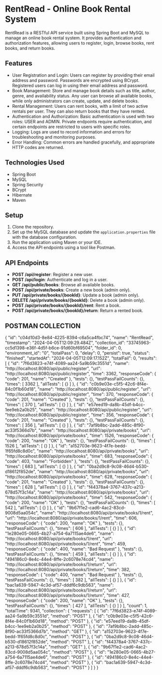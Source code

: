 # RentRead - Online Book Rental System

RentRead is a RESTful API service built using Spring Boot and MySQL to manage an online book rental system. It provides authentication and authorization features, allowing users to register, login, browse books, rent books, and return books.

## Features

- User Registration and Login: Users can register by providing their email address and password. Passwords are encrypted using BCrypt. Registered users can log in using their email address and password.
- Book Management: Store and manage book details such as title, author, genre, and availability status. Any user can browse all available books, while only administrators can create, update, and delete books.
- Rental Management: Users can rent books, with a limit of two active rentals per user. They can also return books that they have rented.
- Authentication and Authorization: Basic authentication is used with two roles: USER and ADMIN. Private endpoints require authentication, and certain endpoints are restricted to users with specific roles.
- Logging: Logs are used to record information and errors for troubleshooting and monitoring purposes.
- Error Handling: Common errors are handled gracefully, and appropriate HTTP codes are returned.

## Technologies Used

- Spring Boot
- MySQL
- Spring Security
- BCrypt
- Hibernate
- Maven

## Setup

1. Clone the repository.
2. Set up the MySQL database and update the `application.properties` file with the database configuration.
3. Run the application using Maven or your IDE.
4. Access the API endpoints using a tool like Postman.

## API Endpoints

- **POST /api/register**: Register a new user.
- **POST /api/login**: Authenticate and log in a user.
- **GET /api/public/books**: Browse all available books.
- **POST /api/private/books**: Create a new book (admin only).
- **PUT /api/private/books/{bookId}**: Update a book (admin only).
- **DELETE /api/private/books/{bookId}**: Delete a book (admin only).
- **POST /api/private/books/{bookId}/rent**: Rent a book.
- **POST /api/private/books/{bookId}/return**: Return a rented book.


## POSTMAN COLLECTION

{
	"id": "c04d10d3-8e84-4225-8394-c6a5ca4fbc74",
	"name": "RentRead",
	"timestamp": "2024-04-05T12:09:29.484Z",
	"collection_id": "33745963-cc5d1398-e36f-4d5f-b6ce-91d60bf69504",
	"folder_id": 0,
	"environment_id": "0",
	"totalPass": 0,
	"delay": 0,
	"persist": true,
	"status": "finished",
	"startedAt": "2024-04-05T12:09:17.152Z",
	"totalFail": 0,
	"results": [
		{
			"id": "7f6d3823-e74f-4089-aa24-5a9b59c3551d",
			"name": "http://localhost:8080/api/public/register",
			"url": "http://localhost:8080/api/public/register",
			"time": 3362,
			"responseCode": {
				"code": 201,
				"name": "Created"
			},
			"tests": {},
			"testPassFailCounts": {},
			"times": [
				3362
			],
			"allTests": [
				{}
			]
		},
		{
			"id": "c0b9e03e-c5f5-42c6-8f4e-84c0f1b60d18",
			"name": "http://localhost:8080/api/public/register",
			"url": "http://localhost:8080/api/public/register",
			"time": 370,
			"responseCode": {
				"code": 201,
				"name": "Created"
			},
			"tests": {},
			"testPassFailCounts": {},
			"times": [
				370
			],
			"allTests": [
				{}
			]
		},
		{
			"id": "e57eed19-da8b-45df-b4cc-1ee9eb2a0b25",
			"name": "http://localhost:8080/api/public/register",
			"url": "http://localhost:8080/api/public/register",
			"time": 356,
			"responseCode": {
				"code": 201,
				"name": "Created"
			},
			"tests": {},
			"testPassFailCounts": {},
			"times": [
				356
			],
			"allTests": [
				{}
			]
		},
		{
			"id": "7af9b8bc-2add-485c-8f90-ac33f5366d7b",
			"name": "http://localhost:8080/api/private/books",
			"url": "http://localhost:8080/api/private/books",
			"time": 1526,
			"responseCode": {
				"code": 200,
				"name": "OK"
			},
			"tests": {},
			"testPassFailCounts": {},
			"times": [
				1526
			],
			"allTests": [
				{}
			]
		},
		{
			"id": "a152703e-9623-4f7e-bedd-1f65fd8c8d0c",
			"name": "http://localhost:8080/api/private/books",
			"url": "http://localhost:8080/api/private/books",
			"time": 683,
			"responseCode": {
				"code": 403,
				"name": "Forbidden"
			},
			"tests": {},
			"testPassFailCounts": {},
			"times": [
				683
			],
			"allTests": [
				{}
			]
		},
		{
			"id": "0ba2d9c8-9c08-46d4-b530-d18612f852de",
			"name": "http://localhost:8080/api/private/books",
			"url": "http://localhost:8080/api/private/books",
			"time": 628,
			"responseCode": {
				"code": 201,
				"name": "Created"
			},
			"tests": {},
			"testPassFailCounts": {},
			"times": [
				628
			],
			"allTests": [
				{}
			]
		},
		{
			"id": "f44378a4-3767-437c-a213-678d57f3c14a",
			"name": "http://localhost:8080/api/private/books",
			"url": "http://localhost:8080/api/private/books",
			"time": 542,
			"responseCode": {
				"code": 200,
				"name": "OK"
			},
			"tests": {},
			"testPassFailCounts": {},
			"times": [
				542
			],
			"allTests": [
				{}
			]
		},
		{
			"id": "9b67f1e2-cad6-4ac2-83cd-9008d5aa054c",
			"name": "http://localhost:8080/api/private/books/1/rent",
			"url": "http://localhost:8080/api/private/books/1/rent",
			"time": 606,
			"responseCode": {
				"code": 200,
				"name": "OK"
			},
			"tests": {},
			"testPassFailCounts": {},
			"times": [
				606
			],
			"allTests": [
				{}
			]
		},
		{
			"id": "1e280e05-0665-4b27-a754-6a7115ae4de6",
			"name": "http://localhost:8080/api/private/books/1/rent",
			"url": "http://localhost:8080/api/private/books/1/rent",
			"time": 459,
			"responseCode": {
				"code": 400,
				"name": "Bad Request"
			},
			"tests": {},
			"testPassFailCounts": {},
			"times": [
				459
			],
			"allTests": [
				{}
			]
		},
		{
			"id": "494186c0-8e4c-44e4-8ffe-2c6078e74cd4",
			"name": "http://localhost:8080/api/private/books/1/return",
			"url": "http://localhost:8080/api/private/books/1/return",
			"time": 382,
			"responseCode": {
				"code": 400,
				"name": "Bad Request"
			},
			"tests": {},
			"testPassFailCounts": {},
			"times": [
				382
			],
			"allTests": [
				{}
			]
		},
		{
			"id": "bac1a639-5947-4c3d-af57-dddf6c9db563",
			"name": "http://localhost:8080/api/private/books/1/return",
			"url": "http://localhost:8080/api/private/books/1/return",
			"time": 427,
			"responseCode": {
				"code": 200,
				"name": "OK"
			},
			"tests": {},
			"testPassFailCounts": {},
			"times": [
				427
			],
			"allTests": [
				{}
			]
		}
	],
	"count": 1,
	"totalTime": 9341,
	"collection": {
		"requests": [
			{
				"id": "7f6d3823-e74f-4089-aa24-5a9b59c3551d",
				"method": "POST"
			},
			{
				"id": "c0b9e03e-c5f5-42c6-8f4e-84c0f1b60d18",
				"method": "POST"
			},
			{
				"id": "e57eed19-da8b-45df-b4cc-1ee9eb2a0b25",
				"method": "POST"
			},
			{
				"id": "7af9b8bc-2add-485c-8f90-ac33f5366d7b",
				"method": "GET"
			},
			{
				"id": "a152703e-9623-4f7e-bedd-1f65fd8c8d0c",
				"method": "POST"
			},
			{
				"id": "0ba2d9c8-9c08-46d4-b530-d18612f852de",
				"method": "POST"
			},
			{
				"id": "f44378a4-3767-437c-a213-678d57f3c14a",
				"method": "GET"
			},
			{
				"id": "9b67f1e2-cad6-4ac2-83cd-9008d5aa054c",
				"method": "POST"
			},
			{
				"id": "1e280e05-0665-4b27-a754-6a7115ae4de6",
				"method": "POST"
			},
			{
				"id": "494186c0-8e4c-44e4-8ffe-2c6078e74cd4",
				"method": "POST"
			},
			{
				"id": "bac1a639-5947-4c3d-af57-dddf6c9db563",
				"method": "POST"
			}
		]
	}
}
